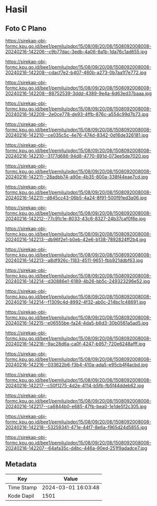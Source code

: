 # Hasil

## Foto C Plano

https://sirekap-obj-formc.kpu.go.id/bee1/pemilu/pdpr/15/08/09/20/08/1508092008008-20240216-142206--c9b77dac-3edb-4a06-8a1b-1da76c1ad655.jpg

https://sirekap-obj-formc.kpu.go.id/bee1/pemilu/pdpr/15/08/09/20/08/1508092008008-20240216-142208--cdacf7e2-b407-460b-a273-0b7aa1f7e772.jpg

https://sirekap-obj-formc.kpu.go.id/bee1/pemilu/pdpr/15/08/09/20/08/1508092008008-20240216-142208--88752539-3ddd-4389-9e4a-6d63ed37baaa.jpg

https://sirekap-obj-formc.kpu.go.id/bee1/pemilu/pdpr/15/08/09/20/08/1508092008008-20240216-142209--2e0ce778-de93-4ffb-876c-a554c99d7b73.jpg

https://sirekap-obj-formc.kpu.go.id/bee1/pemilu/pdpr/15/08/09/20/08/1508092008008-20240216-142210--ce035c5c-4e76-474d-8342-0d16de326181.jpg

https://sirekap-obj-formc.kpu.go.id/bee1/pemilu/pdpr/15/08/09/20/08/1508092008008-20240216-142210--3177d686-94d8-4770-891d-073ee5de7020.jpg

https://sirekap-obj-formc.kpu.go.id/bee1/pemilu/pdpr/15/08/09/20/08/1508092008008-20240216-142211--28adbb74-a90e-4b35-800a-338f44eae7cd.jpg

https://sirekap-obj-formc.kpu.go.id/bee1/pemilu/pdpr/15/08/09/20/08/1508092008008-20240216-142211--d845cc43-06b5-4a24-8f91-500f91ed3a06.jpg

https://sirekap-obj-formc.kpu.go.id/bee1/pemilu/pdpr/15/08/09/20/08/1508092008008-20240216-142212--77c91c1e-8033-43c6-8327-24b37caf0f6e.jpg

https://sirekap-obj-formc.kpu.go.id/bee1/pemilu/pdpr/15/08/09/20/08/1508092008008-20240216-142213--db96f2e1-b0eb-42e6-b138-7892824ff2b4.jpg

https://sirekap-obj-formc.kpu.go.id/bee1/pemilu/pdpr/15/08/09/20/08/1508092008008-20240216-142213--a8df926c-1183-4511-9651-fbb921ddbf63.jpg

https://sirekap-obj-formc.kpu.go.id/bee1/pemilu/pdpr/15/08/09/20/08/1508092008008-20240216-142214--d30886e1-6189-4b26-bb5c-249323296e52.jpg

https://sirekap-obj-formc.kpu.go.id/bee1/pemilu/pdpr/15/08/09/20/08/1508092008008-20240216-142214--f1309c4d-8992-4f32-ab0c-214bc1c48691.jpg

https://sirekap-obj-formc.kpu.go.id/bee1/pemilu/pdpr/15/08/09/20/08/1508092008008-20240216-142215--e06555be-fa24-4da5-b6d3-30b0561a5ad5.jpg

https://sirekap-obj-formc.kpu.go.id/bee1/pemilu/pdpr/15/08/09/20/08/1508092008008-20240216-142216--9ac28d6a-ca0f-4247-b957-720e6248afff.jpg

https://sirekap-obj-formc.kpu.go.id/bee1/pemilu/pdpr/15/08/09/20/08/1508092008008-20240216-142216--033622b6-f3b4-410a-ada5-e95cb4f4acbd.jpg

https://sirekap-obj-formc.kpu.go.id/bee1/pemilu/pdpr/15/08/09/20/08/1508092008008-20240216-142217--c50f1275-4d2e-4114-b5fb-fb5f44ddeb62.jpg

https://sirekap-obj-formc.kpu.go.id/bee1/pemilu/pdpr/15/08/09/20/08/1508092008008-20240216-142217--ca6844b0-e685-47fb-bea0-1e1de5f2c305.jpg

https://sirekap-obj-formc.kpu.go.id/bee1/pemilu/pdpr/15/08/09/20/08/1508092008008-20240216-142218--53259341-471e-44f7-8e6a-f965d24d5855.jpg

https://sirekap-obj-formc.kpu.go.id/bee1/pemilu/pdpr/15/08/09/20/08/1508092008008-20240216-142207--64afa35c-d4bc-446a-90ed-251f9adadce7.jpg


## Metadata

| Key        | Value               |
| ---------- | ------------------- |
| Time Stamp | 2024-03-01 16:03:48 |
| Kode Dapil | 1501                |



